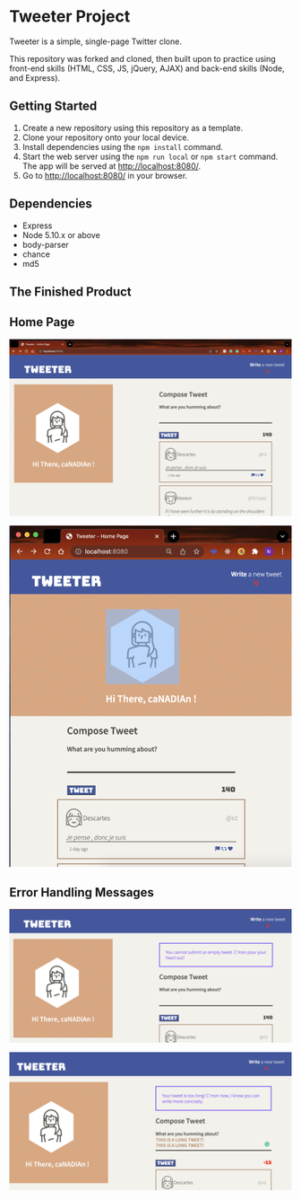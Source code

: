 # Tweeter Project

Tweeter is a simple, single-page Twitter clone.

This repository was forked and cloned, then built upon to practice using front-end skills (HTML, CSS, JS, jQuery, AJAX) and back-end skills (Node, and Express). 

## Getting Started

1. Create a new repository using this repository as a template.
2. Clone your repository onto your local device.
3. Install dependencies using the `npm install` command.
3. Start the web server using the `npm run local` or `npm start` command. The app will be served at <http://localhost:8080/>.
4. Go to <http://localhost:8080/> in your browser.

## Dependencies

- Express
- Node 5.10.x or above
- body-parser
- chance
- md5

## The Finished Product

## Home Page
![Screenshot of the home page- Desktop View](https://raw.githubusercontent.com/canadiankay/tweeter/master/docs/Home-Desktop.png)

![Mobile view resized](https://raw.githubusercontent.com/canadiankay/tweeter/master/docs/Home-Mobile.png)

## Error Handling Messages

![If tweet is empty](https://raw.githubusercontent.com/canadiankay/tweeter/master/docs/ErrorMsg-for-empty-tweet.png)

![If tweet is over 140 characters](https://raw.githubusercontent.com/canadiankay/tweeter/master/docs/ErrorMsg-for-long-tweet.png)


